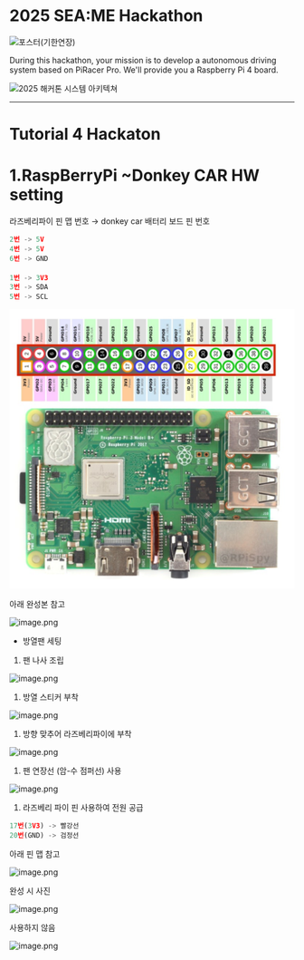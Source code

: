 # 2025 SEA:ME Hackathon
![포스터(기한연장)](https://github.com/user-attachments/assets/6112b1fe-1118-40ec-882d-eec1de128dbc)

During this hackathon, your mission is to develop a autonomous driving system based on PiRacer Pro. We'll provide you a Raspberry Pi 4 board.


![2025 해커톤 시스템 아키텍쳐](https://github.com/user-attachments/assets/4ab8e098-ef6f-4bd5-8b8e-cdb42a2befdd)

***
# Tutorial 4 Hackaton

# 1.RaspBerryPi ~Donkey CAR HW setting

라즈베리파이 핀 맵 번호 → donkey car 배터리 보드 핀 번호

```jsx
2번 -> 5V
4번 -> 5V
6번 -> GND

1번 -> 3V3
3번 -> SDA
5번 -> SCL
```

![image.png](image/image.png)

아래 완성본 참고

![image.png](image/image(1).png)

- 방열팬 세팅

1. 팬 나사 조립

![image.png](image/image(2).png)

1. 방열 스티커 부착

![image.png](image/image(3).png)

1. 방향 맞추어 라즈베리파이에 부착

![image.png](image/image(4).png)

1. 팬 연장선 (암-수 점퍼선) 사용

![image.png](image/image(5).png)

1. 라즈베리 파이 핀 사용하여 전원 공급

```jsx
17번(3V3) -> 빨강선
20번(GND) -> 검정선
```

아래 핀 맵 참고

![image.png](image/image(6).png)

완성 시 사진

![image.png](image/image(7).png)

사용하지 않음

![image.png](image/image(8).png)
